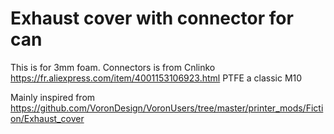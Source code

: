 # Exhaust cover with connector for can

This is for 3mm foam.
Connectors is from Cnlinko https://fr.aliexpress.com/item/4001153106923.html
PTFE a classic M10

Mainly inspired from https://github.com/VoronDesign/VoronUsers/tree/master/printer_mods/Fiction/Exhaust_cover

